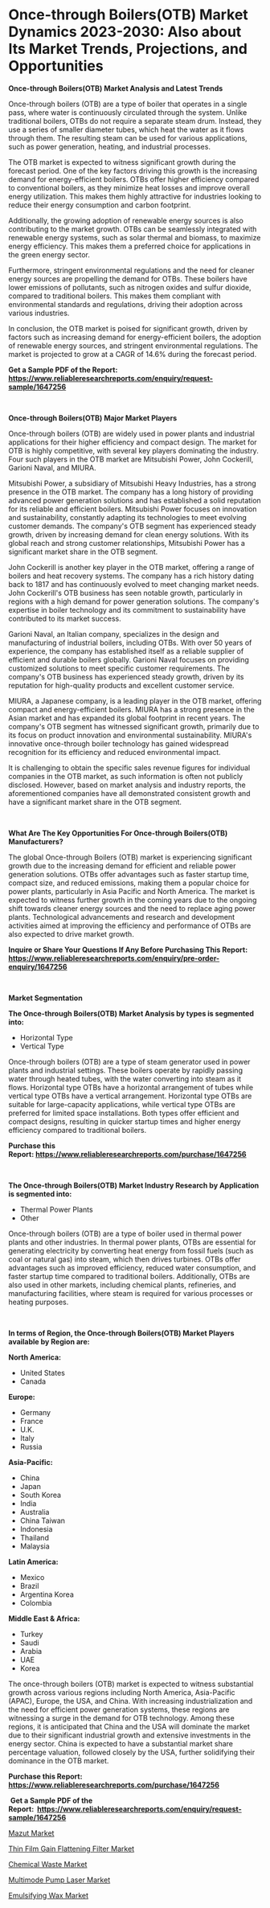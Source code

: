 <p><h1>Once-through Boilers(OTB) Market Dynamics 2023-2030: Also about Its Market Trends, Projections, and Opportunities</h1></p><p><strong>Once-through Boilers(OTB) Market Analysis and Latest Trends</strong></p>
<p><p>Once-through boilers (OTB) are a type of boiler that operates in a single pass, where water is continuously circulated through the system. Unlike traditional boilers, OTBs do not require a separate steam drum. Instead, they use a series of smaller diameter tubes, which heat the water as it flows through them. The resulting steam can be used for various applications, such as power generation, heating, and industrial processes.</p><p>The OTB market is expected to witness significant growth during the forecast period. One of the key factors driving this growth is the increasing demand for energy-efficient boilers. OTBs offer higher efficiency compared to conventional boilers, as they minimize heat losses and improve overall energy utilization. This makes them highly attractive for industries looking to reduce their energy consumption and carbon footprint.</p><p>Additionally, the growing adoption of renewable energy sources is also contributing to the market growth. OTBs can be seamlessly integrated with renewable energy systems, such as solar thermal and biomass, to maximize energy efficiency. This makes them a preferred choice for applications in the green energy sector.</p><p>Furthermore, stringent environmental regulations and the need for cleaner energy sources are propelling the demand for OTBs. These boilers have lower emissions of pollutants, such as nitrogen oxides and sulfur dioxide, compared to traditional boilers. This makes them compliant with environmental standards and regulations, driving their adoption across various industries.</p><p>In conclusion, the OTB market is poised for significant growth, driven by factors such as increasing demand for energy-efficient boilers, the adoption of renewable energy sources, and stringent environmental regulations. The market is projected to grow at a CAGR of 14.6% during the forecast period.</p></p>
<p><strong>Get a Sample PDF of the Report:&nbsp; <a href="https://www.reliableresearchreports.com/enquiry/request-sample/1647256">https://www.reliableresearchreports.com/enquiry/request-sample/1647256</a></strong></p>
<p>&nbsp;</p>
<p><strong>Once-through Boilers(OTB) Major Market Players</strong></p>
<p><p>Once-through boilers (OTB) are widely used in power plants and industrial applications for their higher efficiency and compact design. The market for OTB is highly competitive, with several key players dominating the industry. Four such players in the OTB market are Mitsubishi Power, John Cockerill, Garioni Naval, and MIURA.</p><p>Mitsubishi Power, a subsidiary of Mitsubishi Heavy Industries, has a strong presence in the OTB market. The company has a long history of providing advanced power generation solutions and has established a solid reputation for its reliable and efficient boilers. Mitsubishi Power focuses on innovation and sustainability, constantly adapting its technologies to meet evolving customer demands. The company's OTB segment has experienced steady growth, driven by increasing demand for clean energy solutions. With its global reach and strong customer relationships, Mitsubishi Power has a significant market share in the OTB segment.</p><p>John Cockerill is another key player in the OTB market, offering a range of boilers and heat recovery systems. The company has a rich history dating back to 1817 and has continuously evolved to meet changing market needs. John Cockerill's OTB business has seen notable growth, particularly in regions with a high demand for power generation solutions. The company's expertise in boiler technology and its commitment to sustainability have contributed to its market success.</p><p>Garioni Naval, an Italian company, specializes in the design and manufacturing of industrial boilers, including OTBs. With over 50 years of experience, the company has established itself as a reliable supplier of efficient and durable boilers globally. Garioni Naval focuses on providing customized solutions to meet specific customer requirements. The company's OTB business has experienced steady growth, driven by its reputation for high-quality products and excellent customer service.</p><p>MIURA, a Japanese company, is a leading player in the OTB market, offering compact and energy-efficient boilers. MIURA has a strong presence in the Asian market and has expanded its global footprint in recent years. The company's OTB segment has witnessed significant growth, primarily due to its focus on product innovation and environmental sustainability. MIURA's innovative once-through boiler technology has gained widespread recognition for its efficiency and reduced environmental impact.</p><p>It is challenging to obtain the specific sales revenue figures for individual companies in the OTB market, as such information is often not publicly disclosed. However, based on market analysis and industry reports, the aforementioned companies have all demonstrated consistent growth and have a significant market share in the OTB segment.</p></p>
<p>&nbsp;</p>
<p><strong>What Are The Key Opportunities For Once-through Boilers(OTB) Manufacturers?</strong></p>
<p><p>The global Once-through Boilers (OTB) market is experiencing significant growth due to the increasing demand for efficient and reliable power generation solutions. OTBs offer advantages such as faster startup time, compact size, and reduced emissions, making them a popular choice for power plants, particularly in Asia Pacific and North America. The market is expected to witness further growth in the coming years due to the ongoing shift towards cleaner energy sources and the need to replace aging power plants. Technological advancements and research and development activities aimed at improving the efficiency and performance of OTBs are also expected to drive market growth.</p></p>
<p><strong>Inquire or Share Your Questions If Any Before Purchasing This Report: <a href="https://www.reliableresearchreports.com/enquiry/pre-order-enquiry/1647256">https://www.reliableresearchreports.com/enquiry/pre-order-enquiry/1647256</a></strong></p>
<p>&nbsp;</p>
<p><strong>Market Segmentation</strong></p>
<p><strong>The Once-through Boilers(OTB) Market Analysis by types is segmented into:</strong></p>
<p><ul><li>Horizontal Type</li><li>Vertical Type</li></ul></p>
<p><p>Once-through boilers (OTB) are a type of steam generator used in power plants and industrial settings. These boilers operate by rapidly passing water through heated tubes, with the water converting into steam as it flows. Horizontal type OTBs have a horizontal arrangement of tubes while vertical type OTBs have a vertical arrangement. Horizontal type OTBs are suitable for large-capacity applications, while vertical type OTBs are preferred for limited space installations. Both types offer efficient and compact designs, resulting in quicker startup times and higher energy efficiency compared to traditional boilers.</p></p>
<p><strong>Purchase this Report:&nbsp;<a href="https://www.reliableresearchreports.com/purchase/1647256">https://www.reliableresearchreports.com/purchase/1647256</a></strong></p>
<p>&nbsp;</p>
<p><strong>The Once-through Boilers(OTB) Market Industry Research by Application is segmented into:</strong></p>
<p><ul><li>Thermal Power Plants</li><li>Other</li></ul></p>
<p><p>Once-through boilers (OTB) are a type of boiler used in thermal power plants and other industries. In thermal power plants, OTBs are essential for generating electricity by converting heat energy from fossil fuels (such as coal or natural gas) into steam, which then drives turbines. OTBs offer advantages such as improved efficiency, reduced water consumption, and faster startup time compared to traditional boilers. Additionally, OTBs are also used in other markets, including chemical plants, refineries, and manufacturing facilities, where steam is required for various processes or heating purposes.</p></p>
<p>&nbsp;</p>
<p><strong>In terms of Region, the Once-through Boilers(OTB) Market Players available by Region are:</strong></p>
<p>
    <p> <strong> North America: </strong>
        <ul>
            <li>United States</li>
            <li>Canada</li>
        </ul>
        </p> 
    <p> <strong> Europe: </strong>
        <ul>
            <li>Germany</li>
            <li>France</li>
            <li>U.K.</li>
            <li>Italy</li>
            <li>Russia</li>
        </ul>
        </p> 
    <p> <strong> Asia-Pacific: </strong>
        <ul>
            <li>China</li>
            <li>Japan</li>
            <li>South Korea</li>
            <li>India</li>
            <li>Australia</li>
            <li>China Taiwan</li>
            <li>Indonesia</li>
            <li>Thailand</li>
            <li>Malaysia</li>
        </ul>
        </p> 
    <p> <strong> Latin America: </strong>
        <ul>
            <li>Mexico</li>
            <li>Brazil</li>
            <li>Argentina Korea</li>
            <li>Colombia</li>
        </ul>
        </p> 
    <p> <strong> Middle East & Africa: </strong>
        <ul>
            <li>Turkey</li>
            <li>Saudi</li>
            <li>Arabia</li>
            <li>UAE</li>
            <li>Korea</li>
        </ul>
    </p>
    </p>
<p><p>The once-through boilers (OTB) market is expected to witness substantial growth across various regions including North America, Asia-Pacific (APAC), Europe, the USA, and China. With increasing industrialization and the need for efficient power generation systems, these regions are witnessing a surge in the demand for OTB technology. Among these regions, it is anticipated that China and the USA will dominate the market due to their significant industrial growth and extensive investments in the energy sector. China is expected to have a substantial market share percentage valuation, followed closely by the USA, further solidifying their dominance in the OTB market.</p></p>
<p><strong>Purchase this Report: <a href="https://www.reliableresearchreports.com/purchase/1647256">https://www.reliableresearchreports.com/purchase/1647256</a></strong></p>
<p>&nbsp;<strong>Get a Sample PDF of the Report:&nbsp;&nbsp;<a href="https://www.reliableresearchreports.com/enquiry/request-sample/1647256">https://www.reliableresearchreports.com/enquiry/request-sample/1647256</a></strong></p>
<p><strong></strong></p>
<p><p><a href="https://medium.com/@guyskiles1918/decoding-mazut-market-metrics-market-share-trends-and-growth-patterns-a3ebbf38aaeb">Mazut Market</a></p><p><a href="https://github.com/jonneygiverf/Market-Research-Report-List-1/blob/main/thin-film-gain-flattening-filter-market.md">Thin Film Gain Flattening Filter Market</a></p><p><a href="https://medium.com/@pinkierau1998/chemical-waste-market-size-and-market-trends-complete-industry-overview-2023-to-2030-fb495b214247">Chemical Waste Market</a></p><p><a href="https://github.com/prosalinda88/Market-Research-Report-List-1/blob/main/multimode-pump-laser-market.md">Multimode Pump Laser Market</a></p><p><a href="https://medium.com/@jewelmohr/emulsifying-wax-market-trends-and-market-analysis-forecasted-for-period-2023-2030-eadce967e31c">Emulsifying Wax Market</a></p></p>